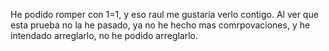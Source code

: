 
He podido romper con 1=1, y eso raul me gustaria verlo contigo.
Al ver que esta prueba no la he pasado, ya no he hecho mas comrpovaciones, y he intendado arreglarlo, no he podido arreglarlo.
